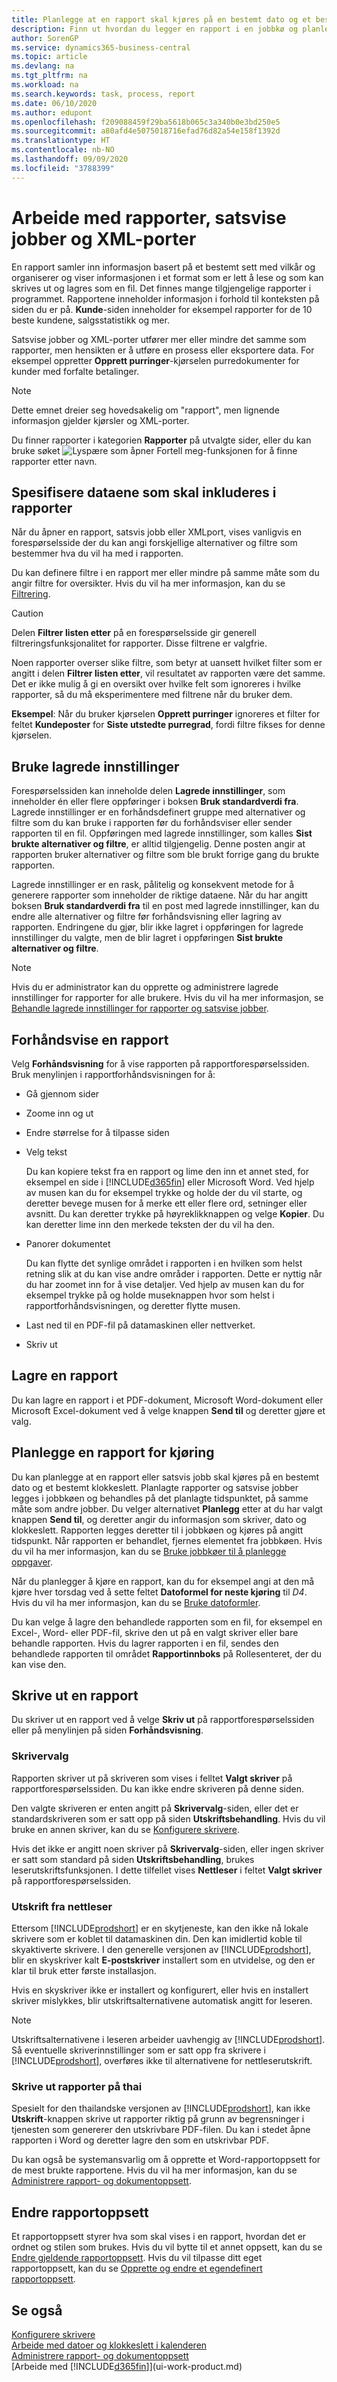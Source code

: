 ```yaml
---
title: Planlegge at en rapport skal kjøres på en bestemt dato og et bestemt klokkeslett | Microsoft-dokumentasjon
description: Finn ut hvordan du legger en rapport i en jobbkø og planlegger at den skal behandles på en bestemt dato og et bestemt klokkeslett.
author: SorenGP
ms.service: dynamics365-business-central
ms.topic: article
ms.devlang: na
ms.tgt_pltfrm: na
ms.workload: na
ms.search.keywords: task, process, report
ms.date: 06/10/2020
ms.author: edupont
ms.openlocfilehash: f209088459f29ba5618b065c3a340b0e3bd250e5
ms.sourcegitcommit: a80afd4e5075018716efad76d82a54e158f1392d
ms.translationtype: HT
ms.contentlocale: nb-NO
ms.lasthandoff: 09/09/2020
ms.locfileid: "3788399"
---
```

# <a name="working-with-reports-batch-jobs-and-xmlports"></a>Arbeide med rapporter, satsvise jobber og XML-porter

En rapport samler inn informasjon basert på et bestemt sett med vilkår og organiserer og viser informasjonen i et format som er lett å lese og som kan skrives ut og lagres som en fil. Det finnes mange tilgjengelige rapporter i programmet. Rapportene inneholder informasjon i forhold til konteksten på siden du er på. **Kunde**-siden inneholder for eksempel rapporter for de 10 beste kundene, salgsstatistikk og mer.

Satsvise jobber og XML-porter utfører mer eller mindre det samme som rapporter, men hensikten er å utføre en prosess eller eksportere data. For eksempel oppretter **Opprett purringer**-kjørselen purredokumenter for kunder med forfalte betalinger.  

> [!NOTE]
> Dette emnet dreier seg hovedsakelig om "rapport", men lignende informasjon gjelder kjørsler og XML-porter.

Du finner rapporter i kategorien **Rapporter** på utvalgte sider, eller du kan bruke søket ![Lyspære som åpner Fortell meg-funksjonen](media/ui-search/search_small.png "Fortell hva du vil gjøre") for å finne rapporter etter navn.

## <a name="specifying-the-data-to-include-in-reports"></a>Spesifisere dataene som skal inkluderes i rapporter
Når du åpner en rapport, satsvis jobb eller XMLport, vises vanligvis en forespørselsside der du kan angi forskjellige alternativer og filtre som bestemmer hva du vil ha med i rapporten.

Du kan definere filtre i en rapport mer eller mindre på samme måte som du angir filtre for oversikter. Hvis du vil ha mer informasjon, kan du se [Filtrering](ui-enter-criteria-filters.md#filtering).

> [!CAUTION]
> Delen **Filtrer listen etter** på en forespørselsside gir generell filtreringsfunksjonalitet for rapporter. Disse filtrene er valgfrie.
>
> Noen rapporter overser slike filtre, som betyr at uansett hvilket filter som er angitt i delen **Filtrer listen etter**, vil resultatet av rapporten være det samme. Det er ikke mulig å gi en oversikt over hvilke felt som ignoreres i hvilke rapporter, så du må eksperimentere med filtrene når du bruker dem.
>
> **Eksempel**: Når du bruker kjørselen **Opprett purringer** ignoreres et filter for feltet **Kundeposter** for **Siste utstedte purregrad**, fordi filtre fikses for denne kjørselen.

## <a name="using-saved-settings"></a><a name="SavedSettings"></a>Bruke lagrede innstillinger
Forespørselssiden kan inneholde delen **Lagrede innstillinger**, som inneholder én eller flere oppføringer i boksen **Bruk standardverdi fra**. Lagrede innstillinger er en forhåndsdefinert gruppe med alternativer og filtre som du kan bruke i rapporten før du forhåndsviser eller sender rapporten til en fil. Oppføringen med lagrede innstillinger, som kalles **Sist brukte alternativer og filtre**, er alltid tilgjengelig. Denne posten angir at rapporten bruker alternativer og filtre som ble brukt forrige gang du brukte rapporten.

Lagrede innstillinger er en rask, pålitelig og konsekvent metode for å generere rapporter som inneholder de riktige dataene. Når du har angitt boksen **Bruk standardverdi fra** til en post med lagrede innstillinger, kan du endre alle alternativer og filtre før forhåndsvisning eller lagring av rapporten. Endringene du gjør, blir ikke lagret i oppføringen for lagrede innstillinger du valgte, men de blir lagret i oppføringen **Sist brukte alternativer og filtre**.

>[!NOTE]
>Hvis du er administrator kan du opprette og administrere lagrede innstillinger for rapporter for alle brukere. Hvis du vil ha mer informasjon, se [Behandle lagrede innstillinger for rapporter og satsvise jobber](reports-saving-reusing-settings.md).

## <a name="previewing-a-report"></a>Forhåndsvise en rapport

Velg **Forhåndsvisning** for å vise rapporten på rapportforespørselssiden. Bruk menylinjen i rapportforhåndsvisningen for å:

- Gå gjennom sider
- Zoome inn og ut
- Endre størrelse for å tilpasse siden
- Velg tekst

    Du kan kopiere tekst fra en rapport og lime den inn et annet sted, for eksempel en side i [!INCLUDE[d365fin](includes/d365fin_md.md)] eller Microsoft Word.  Ved hjelp av musen kan du for eksempel trykke og holde der du vil starte, og deretter bevege musen for å merke ett eller flere ord, setninger eller avsnitt. Du kan deretter trykke på høyreklikknappen og velge **Kopier**. Du kan deretter lime inn den merkede teksten der du vil ha den.
- Panorer dokumentet

    Du kan flytte det synlige området i rapporten i en hvilken som helst retning slik at du kan vise andre områder i rapporten. Dette er nyttig når du har zoomet inn for å vise detaljer.  Ved hjelp av musen kan du for eksempel trykke på og holde museknappen hvor som helst i rapportforhåndsvisningen, og deretter flytte musen.

- Last ned til en PDF-fil på datamaskinen eller nettverket.
- Skriv ut

## <a name="saving-a-report"></a>Lagre en rapport
Du kan lagre en rapport i et PDF-dokument, Microsoft Word-dokument eller Microsoft Excel-dokument ved å velge knappen **Send til** og deretter gjøre et valg.

## <a name="scheduling-a-report-to-run"></a><a name="ScheduleReport"></a> Planlegge en rapport for kjøring

Du kan planlegge at en rapport eller satsvis jobb skal kjøres på en bestemt dato og et bestemt klokkeslett. Planlagte rapporter og satsvise jobber legges i jobbkøen og behandles på det planlagte tidspunktet, på samme måte som andre jobber. Du velger alternativet **Planlegg** etter at du har valgt knappen **Send til**, og deretter angir du informasjon som skriver, dato og klokkeslett. Rapporten legges deretter til i jobbkøen og kjøres på angitt tidspunkt. Når rapporten er behandlet, fjernes elementet fra jobbkøen. Hvis du vil ha mer informasjon, kan du se [Bruke jobbkøer til å planlegge oppgaver](admin-job-queues-schedule-tasks.md).  

Når du planlegger å kjøre en rapport, kan du for eksempel angi at den må kjøre hver torsdag ved å sette feltet **Datoformel for neste kjøring** til *D4*. Hvis du vil ha mer informasjon, kan du se [Bruke datoformler](ui-enter-date-ranges.md#using-date-formulas).  

Du kan velge å lagre den behandlede rapporten som en fil, for eksempel en Excel-, Word- eller PDF-fil, skrive den ut på en valgt skriver eller bare behandle rapporten. Hvis du lagrer rapporten i en fil, sendes den behandlede rapporten til området **Rapportinnboks** på Rollesenteret, der du kan vise den.  

## <a name="printing-a-report"></a><a name="PrintReport"></a>Skrive ut en rapport

Du skriver ut en rapport ved å velge **Skriv ut** på rapportforespørselssiden eller på menylinjen på siden **Forhåndsvisning**.

### <a name="printer-selection"></a>Skrivervalg

Rapporten skriver ut på skriveren som vises i felltet **Valgt skriver** på rapportforespørselssiden. Du kan ikke endre skriveren på denne siden.

Den valgte skriveren er enten angitt på **Skrivervalg**-siden, eller det er standardskriveren som er satt opp på siden **Utskriftsbehandling**. Hvis du vil bruke en annen skriver, kan du se [Konfigurere skrivere](ui-specify-printer-selection-reports.md).

Hvis det ikke er angitt noen skriver på **Skrivervalg**-siden, eller ingen skriver er satt som standard på siden **Utskriftsbehandling**, brukes leserutskriftsfunksjonen. I dette tilfellet vises **Nettleser** i feltet **Valgt skriver** på rapportforespørselssiden. 

### <a name="browser-printing"></a>Utskrift fra nettleser

Ettersom [!INCLUDE[prodshort](includes/prodshort.md)] er en skytjeneste, kan den ikke nå lokale skrivere som er koblet til datamaskinen din. Den kan imidlertid koble til skyaktiverte skrivere. I den generelle versjonen av [!INCLUDE[prodshort](includes/prodshort.md)], blir en skyskriver kalt **E-postskriver** installert som en utvidelse, og den er klar til bruk etter første installasjon.

Hvis en skyskriver ikke er installert og konfigurert, eller hvis en installert skriver mislykkes, blir utskriftsalternativene automatisk angitt for leseren.

> [!NOTE]
> Utskriftsalternativene i leseren arbeider uavhengig av [!INCLUDE[prodshort](includes/prodshort.md)]. Så eventuelle skriverinnstillinger som er satt opp fra skrivere i [!INCLUDE[prodshort](includes/prodshort.md)], overføres ikke til alternativene for nettleserutskrift.

<!-- 
On the **Printer Management** page, you can see the printers that are set up. For more information, see [Set Up Printers](ui-specify-printer-selection-reports.md).

> [!NOTE]
> You can't change the **Printer** field on the report request page. To use another printer, you must select it from the **Printer Management** page.
-->
### <a name="printing-reports-in-thai"></a>Skrive ut rapporter på thai
Spesielt for den thailandske versjonen av [!INCLUDE[prodshort](includes/prodshort.md)], kan ikke **Utskrift**-knappen skrive ut rapporter riktig på grunn av begrensninger i tjenesten som genererer den utskrivbare PDF-filen. Du kan i stedet åpne rapporten i Word og deretter lagre den som en utskrivbar PDF.  

Du kan også be systemansvarlig om å opprette et Word-rapportoppsett for de mest brukte rapportene. Hvis du vil ha mer informasjon, kan du se [Administrere rapport- og dokumentoppsett](ui-manage-report-layouts.md).  

## <a name="changing-report-layouts"></a>Endre rapportoppsett
Et rapportoppsett styrer hva som skal vises i en rapport, hvordan det er ordnet og stilen som brukes. Hvis du vil bytte til et annet oppsett, kan du se [Endre gjeldende rapportoppsett](ui-how-change-layout-currently-used-report.md). Hvis du vil tilpasse ditt eget rapportoppsett, kan du se [Opprette og endre et egendefinert rapportoppsett](ui-how-create-custom-report-layout.md).

## <a name="see-also"></a>Se også

[Konfigurere skrivere](ui-specify-printer-selection-reports.md)  
[Arbeide med datoer og klokkeslett i kalenderen](ui-enter-date-ranges.md)  
[Administrere rapport- og dokumentoppsett](ui-manage-report-layouts.md)  
[Arbeide med [!INCLUDE[d365fin](includes/d365fin_md.md)]](ui-work-product.md)
